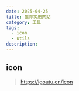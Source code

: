 ```yaml
---
date: 2025-04-25
title: 推荐实用网站
category: 工具
tags:
  - icon
  - utils
description:
---
```


## icon

> https://igoutu.cn/icon
